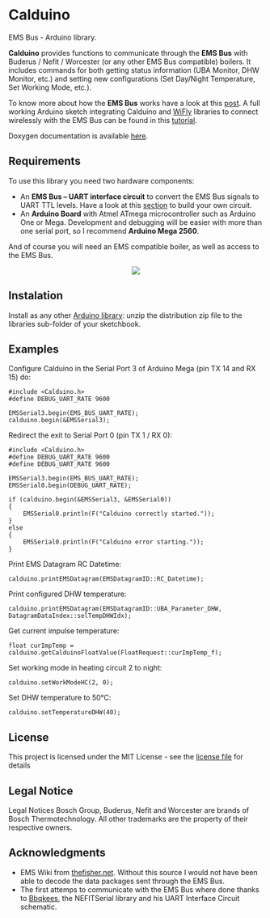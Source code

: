 # Calduino
EMS Bus - Arduino library.

**Calduino** provides functions to communicate through the **EMS Bus** with Buderus / Nefit / Worcester (or any other EMS Bus compatible) boilers. It includes commands for both getting status information (UBA Monitor, DHW Monitor, etc.) and setting new configurations (Set Day/Night Temperature, Set Working Mode, etc.).

To know more about how the **EMS Bus** works have a look at this [post](https://domoticproject.com/ems-bus-buderus-nefit-boiler/). A full working Arduino sketch integrating Calduino and [WiFly](https://github.com/harlequin-tech/WiFlyHQ) libraries to connect wirelessly with the EMS Bus can be found in this [tutorial](https://domoticproject.com/calduino-connecting-arduino-ems-bus/).

Doxygen documentation is available [here](https://danimaciasperea.github.io/Calduino/index.html).

## Requirements
To use this library you need two hardware components:
-   An  **EMS Bus – UART interface circuit**  to convert the EMS Bus signals to UART TTL levels. Have a look at this [section](https://domoticproject.com/calduino-connecting-arduino-ems-bus#EMS_Bus_8211_UART_Interface_Circuit) to build your own circuit.
-   An **Arduino Board** with Atmel ATmega microcontroller such as Arduino One or Mega. Development and debugging will be easier with more than one serial port, so I recommend **Arduino Mega 2560**.

And of course you will need an EMS compatible boiler, as well as access to the EMS Bus.

<p align="center">
<img src="https://domoticproject.com/wp-content/uploads/2018/04/Calduino_2-768x576.jpg">
</p>

## Instalation
Install as any other [Arduino library](https://www.arduino.cc/en/Guide/Libraries): unzip the distribution zip file to the libraries sub-folder of your sketchbook.

## Examples
Configure Calduino in the Serial Port 3 of Arduino Mega (pin TX 14 and RX 15) do:

    #include <Calduino.h>
    #define DEBUG_UART_RATE 9600
      
	EMSSerial3.begin(EMS_BUS_UART_RATE);
	calduino.begin(&EMSSerial3);
  
  Redirect the exit to Serial Port 0 (pin TX 1 / RX 0):

    #include <Calduino.h>
    #define DEBUG_UART_RATE 9600
    #define DEBUG_UART_RATE 9600
    
	EMSSerial3.begin(EMS_BUS_UART_RATE);
	EMSSerial0.begin(DEBUG_UART_RATE);
	
	if (calduino.begin(&EMSSerial3, &EMSSerial0))
	{
		EMSSerial0.println(F("Calduino correctly started."));
	}
	else
	{
		EMSSerial0.println(F("Calduino error starting."));
	}
Print EMS Datagram RC Datetime:
	
	calduino.printEMSDatagram(EMSDatagramID::RC_Datetime);

Print configured DHW temperature:

	calduino.printEMSDatagram(EMSDatagramID::UBA_Parameter_DHW, DatagramDataIndex::selTempDHWIdx);

Get current impulse temperature:

	float curImpTemp = calduino.getCalduinoFloatValue(FloatRequest::curImpTemp_f);
Set working mode in heating circuit 2 to night:

	calduino.setWorkModeHC(2, 0);

Set DHW temperature to 50℃:

	calduino.setTemperatureDHW(40);

## License
This project is licensed under the MIT License - see the  [license file](LICENSE.md) for details

## Legal Notice
 Legal Notices Bosch Group, Buderus, Nefit and Worcester are brands of Bosch Thermotechnology. All other trademarks are the property of their respective owners.

## Acknowledgments

-  EMS Wiki from [thefisher.net](https://emswiki.thefischer.net/doku.php). Without this source I would not have been able to decode the data packages sent through the EMS Bus.
-   The first attemps to communicate with the EMS Bus where done thanks to [Bbqkees](https://github.com/bbqkees/Nefit-Buderus-EMS-bus-Arduino-Domoticz), the NEFITSerial library and his UART Interface Circuit schematic.
